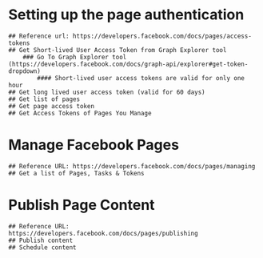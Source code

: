 # Setting up the page authentication
    ## Reference url: https://developers.facebook.com/docs/pages/access-tokens
    ## Get Short-lived User Access Token from Graph Explorer tool 
        ### Go To Graph Explorer tool (https://developers.facebook.com/docs/graph-api/explorer#get-token-dropdown)
            #### Short-lived user access tokens are valid for only one hour
    ## Get long lived user access token (valid for 60 days)
    ## Get list of pages
    ## Get page access token
    ## Get Access Tokens of Pages You Manage

# Manage Facebook Pages
    ## Reference URL: https://developers.facebook.com/docs/pages/managing
    ## Get a list of Pages, Tasks & Tokens
# Publish Page Content
    ## Reference URL: https://developers.facebook.com/docs/pages/publishing
    ## Publish content
    ## Schedule content